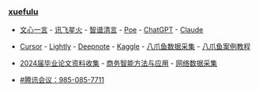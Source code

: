 ### **[xuefulu](http://xuefulu.com/)**

+ [文心一言](https://yiyan.baidu.com/) - [讯飞星火](https://xinghuo.xfyun.cn/desk) - [智谱清言](https://chatglm.cn/main/detail) - [Poe](https://poe.com/) - [ChatGPT](https://chat.openai.com/) - [Claude](https://claude.ai/)

+ [Cursor](https://www.cursor.so/) - [Lightly](https://lightly.teamcode.com/login) - [Deepnote](https://deepnote.com/sign-in) - [Kaggle](https://www.kaggle.com/) - [八爪鱼数据采集](https://www.bazhuayu.com/download/windows) - [八爪鱼案例教程](https://www.bazhuayu.com/tutorial8/hottutorial/wycjsc)

+ [2024届毕业论文资料收集](https://send2me.cn/b8YG5Ez2/RI-z442A7iRs7A) - [商务智能方法与应用](https://send2me.cn/9W6tZBqU/SXiYI7IspMN5Gw) - [网络数据采集](https://xuefulu.com/)

+ [#腾讯会议：985-085-7711](https://meeting.tencent.com/p/9850857711)
